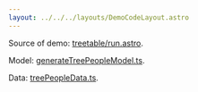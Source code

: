 ```yaml
---
layout: ../../../layouts/DemoCodeLayout.astro
---
```



Source of demo: [treetable/run.astro](https://github.com/guiexperttable/website-astro/blob/main/src/components/demos/treetable/run.astro).

Model: [generateTreePeopleModel.ts](https://github.com/guiexperttable/ge-table/blob/main/libs/demo-table-models/src/lib/treepeople/generateTreePeopleModel.ts).

Data: [treePeopleData.ts](https://github.com/guiexperttable/ge-table/blob/main/libs/demo-table-models/src/lib/treepeople/treePeopleData.ts).

